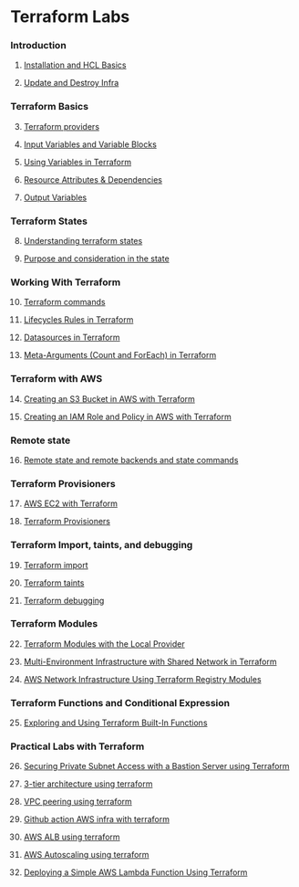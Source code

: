 # Terraform Labs

### Introduction
1. [Installation and HCL Basics](https://github.com/Minhaz00/Terraform-Labs/tree/main/Terraform%20Labs/01.%20Installation%20and%20HCL%20Basics) 

2. [Update and Destroy Infra](https://github.com/Minhaz00/Terraform-Labs/tree/main/Terraform%20Labs/02.%20Update%20and%20Destroy%20Infra)  


### Terraform Basics
3. [Terraform providers](https://github.com/Minhaz00/Terraform-Labs/tree/main/Terraform%20Labs/03.%20Providers%20in%20Terraform) 

4. [Input Variables and Variable Blocks](https://github.com/Minhaz00/Terraform-Labs/tree/main/Terraform%20Labs/04.%20Input%20Variables%20and%20Variable%20Blocks) 

5. [Using Variables in Terraform](https://github.com/Minhaz00/Terraform-Labs/tree/main/Terraform%20Labs/05.%20Using%20variables%20in%20terraform)

6. [Resource Attributes & Dependencies](https://github.com/Minhaz00/Terraform-Labs/tree/main/Terraform%20Labs/06.%20Resource%20Dependencies%20and%20Interpolation%20in%20Terraform) 

7. [Output Variables](https://github.com/Minhaz00/Terraform-Labs/tree/main/Terraform%20Labs/07.%20Output%20variables%20in%20terraform) 


### Terraform States
8. [Understanding terraform states](https://github.com/Minhaz00/Terraform-Labs/tree/main/Terraform%20Labs/08.%20Understanding%20terraform%20states)

9. [Purpose and consideration in the state](https://github.com/Minhaz00/Terraform-Labs/tree/main/Terraform%20Labs/09.%20Managing%20Terraform%20State) 


### Working With Terraform
10. [Terraform commands](https://github.com/Minhaz00/Terraform-Labs/tree/main/Terraform%20Labs/10.%20Exploring%20Terraform%20Commands)  

11. [Lifecycles Rules in Terraform](https://github.com/Minhaz00/Terraform-Labs/tree/main/Terraform%20Labs/11.%20Lifecycles%20Rules%20in%20Terraform)  

12. [Datasources in Terraform](https://github.com/Minhaz00/Terraform-Labs/tree/main/Terraform%20Labs/12.%20Datasources%20in%20terraform)

13. [Meta-Arguments (Count and ForEach) in Terraform](https://github.com/Minhaz00/Terraform-Labs/tree/main/Terraform%20Labs/13.%20Meta-Arguments%20(Count%20and%20ForEach)%20in%20Terraform) 


### Terraform with AWS 
14. [Creating an S3 Bucket in AWS with Terraform](https://github.com/Minhaz00/Terraform-Labs/tree/main/Terraform%20Labs/14.%20Creating%20an%20S3%20Bucket%20in%20AWS%20with%20Terraform)

15. [Creating an IAM Role and Policy in AWS with Terraform](https://github.com/Minhaz00/Terraform-Labs/tree/main/Terraform%20Labs/15.%20IAM%20Role%20and%20Policy%20in%20AWS%20with%20Terraform)


### Remote state
16. [Remote state and remote backends and state commands](https://github.com/Minhaz00/Terraform-Labs/tree/main/Terraform%20Labs/16.%20Remote%20state%20and%20backend%20and%20state%20command)


### Terraform Provisioners
17. [AWS EC2 with Terraform](https://github.com/Minhaz00/Terraform-Labs/tree/main/Terraform%20Labs/17.%20Deploying%20an%20EC2%20Instance%20on%20AWS%20using%20Terraform)

18. [Terraform Provisioners](https://github.com/Minhaz00/Terraform-Labs/tree/main/Terraform%20Labs/18.%20Terraform%20provisioners)


### Terraform Import, taints, and debugging
19. [Terraform import](https://github.com/Minhaz00/Terraform-Labs/tree/main/Terraform%20Labs/19.%20Terraform%20import)

20. [Terraform taints](https://github.com/Minhaz00/Terraform-Labs/tree/main/Terraform%20Labs/20.%20Terraform%20taints)

21. [Terraform debugging](https://github.com/Minhaz00/Terraform-Labs/tree/main/Terraform%20Labs/21.%20Debugging%20in%20terraform)


### Terraform Modules
22. [Terraform Modules with the Local Provider](https://github.com/Minhaz00/Terraform-Labs/tree/main/Terraform%20Labs/22.%20Terraform%20Modules%20with%20the%20Local%20Provider)

23. [Multi-Environment Infrastructure with Shared Network in Terraform ](https://github.com/Minhaz00/Terraform-Labs/tree/main/Terraform%20Labs/23.%20Multi-Environment%20Infrastructure%20with%20Terraform%20Modules)

24. [AWS Network Infrastructure Using Terraform Registry Modules](https://github.com/Minhaz00/Terraform-Labs/tree/main/Terraform%20Labs/24.%20AWS%20Network%20Infrastructure%20Using%20Terraform%20Registry%20Modules)


### Terraform Functions and Conditional Expression
25. [Exploring and Using Terraform Built-In Functions](https://github.com/Minhaz00/Terraform-Labs/tree/main/Terraform%20Labs/25.%20Exploring%20and%20Using%20Terraform%20Built-In%20Functions)

### Practical Labs with Terraform

26. [Securing Private Subnet Access with a Bastion Server using Terraform]()

27. [3-tier architecture using terraform](https://github.com/Minhaz00/Terraform-Labs/tree/main/Terraform%20Labs/27.%20AWS%203-tier%20architecture)

28. [VPC peering using terraform](https://github.com/Minhaz00/Terraform-Labs/tree/main/Terraform%20Labs/28.%20VPC%20peering)

29. [Github action AWS infra with terraform]()

30. [AWS ALB using terraform](https://github.com/Minhaz00/Terraform-Labs/tree/main/Terraform%20Labs/30.%20ALB%20using%20terraform)

31. [AWS Autoscaling using terraform](https://github.com/Minhaz00/Terraform-Labs/tree/main/Terraform%20Labs/31.%20Autoscaling%20using%20terraform)

32. [Deploying a Simple AWS Lambda Function Using Terraform]()
